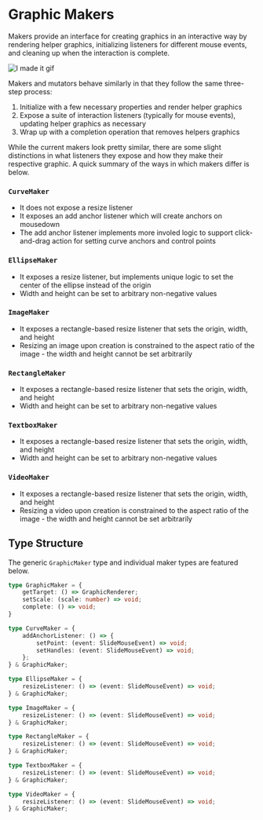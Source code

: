 # Graphic Makers

Makers provide an interface for creating graphics in an interactive way by rendering helper graphics, initializing listeners for different mouse events, and cleaning up when the interaction is complete.

![I made it gif](https://media.giphy.com/media/13Aj3FyKK6tcn6/giphy.gif)

Makers and mutators behave similarly in that they follow the same three-step process:
1. Initialize with a few necessary properties and render helper graphics
2. Expose a suite of interaction listeners (typically for mouse events), updating helper graphics as necessary
3. Wrap up with a completion operation that removes helpers graphics

While the current makers look pretty similar, there are some slight distinctions in what listeners they expose and how they make their respective graphic. A quick summary of the ways in which makers differ is below.

### `CurveMaker`
* It does not expose a resize listener
* It exposes an add anchor listener which will create anchors on mousedown
* The add anchor listener implements more involed logic to support click-and-drag action for setting curve anchors and control points

### `EllipseMaker`
* It exposes a resize listener, but implements unique logic to set the center of the ellipse instead of the origin
* Width and height can be set to arbitrary non-negative values

### `ImageMaker`
* It exposes a rectangle-based resize listener that sets the origin, width, and height
* Resizing an image upon creation is constrained to the aspect ratio of the image - the width and height cannot be set arbitrarily

### `RectangleMaker`
* It exposes a rectangle-based resize listener that sets the origin, width, and height
* Width and height can be set to arbitrary non-negative values

### `TextboxMaker`
* It exposes a rectangle-based resize listener that sets the origin, width, and height
* Width and height can be set to arbitrary non-negative values

### `VideoMaker`
* It exposes a rectangle-based resize listener that sets the origin, width, and height
* Resizing a video upon creation is constrained to the aspect ratio of the image - the width and height cannot be set arbitrarily

## Type Structure
The generic `GraphicMaker` type and individual maker types are featured below.
```ts
type GraphicMaker = {
    getTarget: () => GraphicRenderer;
    setScale: (scale: number) => void;
    complete: () => void;
}

type CurveMaker = {
    addAnchorListener: () => {
        setPoint: (event: SlideMouseEvent) => void;
        setHandles: (event: SlideMouseEvent) => void;
    };
} & GraphicMaker;

type EllipseMaker = {
    resizeListener: () => (event: SlideMouseEvent) => void;
} & GraphicMaker;

type ImageMaker = {
    resizeListener: () => (event: SlideMouseEvent) => void;
} & GraphicMaker;

type RectangleMaker = {
    resizeListener: () => (event: SlideMouseEvent) => void;
} & GraphicMaker;

type TextboxMaker = {
    resizeListener: () => (event: SlideMouseEvent) => void;
} & GraphicMaker;

type VideoMaker = {
    resizeListener: () => (event: SlideMouseEvent) => void;
} & GraphicMaker;
```
